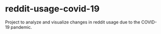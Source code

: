# reddit-usage-covid-19
Project to analyze and visualize changes in reddit usage due to the COVID-19 pandemic. 
